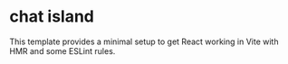 # chat island

This template provides a minimal setup to get React working in Vite with HMR and some ESLint rules.
